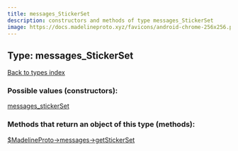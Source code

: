 ```yaml
---
title: messages_StickerSet
description: constructors and methods of type messages_StickerSet
image: https://docs.madelineproto.xyz/favicons/android-chrome-256x256.png
---
```

## Type: messages\_StickerSet  
[Back to types index](index.md)



### Possible values (constructors):

[messages\_stickerSet](../constructors/messages_stickerSet.md)  



### Methods that return an object of this type (methods):

[$MadelineProto->messages->getStickerSet](../methods/messages_getStickerSet.md)  



